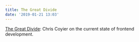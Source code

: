 ```yaml
---
title: The Great Divide
date: '2019-01-21 13:03'
---
```


[The Great Divide](https://css-tricks.com/the-great-divide/): Chris Coyier on the current state of frontend development.
